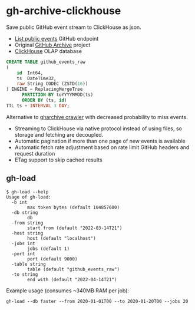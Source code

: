 # gh-archive-clickhouse
Save public GitHub event stream to ClickHouse as json.

* [List public events](https://docs.github.com/en/rest/activity/events#list-public-events) GitHub endpoint
* Original [GitHub Archive](https://github.com/igrigorik/gharchive.org) project
* [ClickHouse](https://clickhouse.tech/) OLAP database

```sql
CREATE TABLE github_events_raw
(
    id  Int64,
    ts  DateTime32,
    raw String CODEC (ZSTD(16))
) ENGINE = ReplacingMergeTree
      PARTITION BY toYYYYMMDD(ts)
      ORDER BY (ts, id)
TTL ts + INTERVAL 3 DAY;
```

Alternative to [gharchive crawler](https://github.com/igrigorik/gharchive.org/tree/master/crawler) with
decreased probability to miss events.

* Streaming to ClickHouse via native protocol instead of using files, so storage and fetching are decoupled.
* Automatic pagination if more than one page of new events is available
* Automatic fetch rate adjustment based on rate limit GitHub headers and request duration
* ETag support to skip cached results

## gh-load

```console
$ gh-load --help
Usage of gh-load:
  -b int
    	max token bytes (default 104857600)
  -db string
    	db
  -from string
    	start from (default "2022-03-14T21")
  -host string
    	host (default "localhost")
  -jobs int
    	jobs (default 1)
  -port int
    	port (default 9000)
  -table string
    	table (default "github_events_raw")
  -to string
    	end with (default "2022-04-14T21")
```

Example usage (consumes ~340MB RAM per job):
```console
gh-load --db faster --from 2020-01-01T00 --to 2020-01-20T00 --jobs 20
```